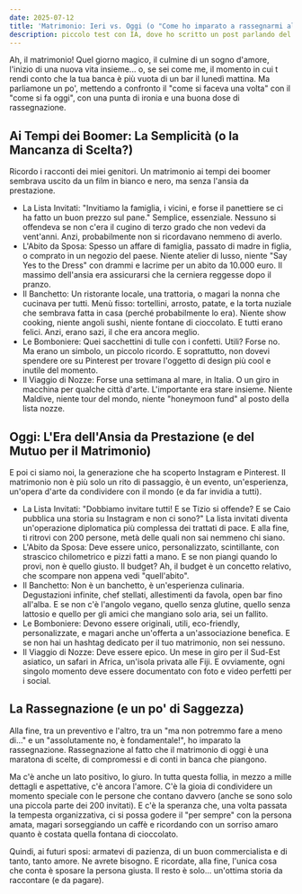 ```yaml
---
date: 2025-07-12
title: 'Matrimonio: Ieri vs. Oggi (o "Come ho imparato a rassegnarmi al budget")'
description: piccolo test con IA, dove ho scritto un post parlando del matrimonio
---
```


Ah, il matrimonio! Quel giorno magico, il culmine di un sogno d'amore, l'inizio di una nuova vita insieme... o, se sei come me, il momento in cui t rendi conto che la tua banca è più vuota di un bar il lunedì mattina. Ma parliamone un po', mettendo a confronto il "come si faceva una volta" con il "come si fa oggi", con una punta di ironia e una buona dose di rassegnazione.

## Ai Tempi dei Boomer: La Semplicità (o la Mancanza di Scelta?)

Ricordo i racconti dei miei genitori. Un matrimonio ai tempi dei boomer sembrava uscito da un film in bianco e nero, ma senza l'ansia da prestazione.
 * La Lista Invitati: "Invitiamo la famiglia, i vicini, e forse il panettiere se ci ha fatto un buon prezzo sul pane." Semplice, essenziale. Nessuno si offendeva se non c'era il cugino di terzo grado che non vedevi da vent'anni. Anzi, probabilmente non si ricordavano nemmeno di averlo.
 * L'Abito da Sposa: Spesso un affare di famiglia, passato di madre in figlia, o comprato in un negozio del paese. Niente atelier di lusso, niente "Say Yes to the Dress" con drammi e lacrime per un abito da 10.000 euro. Il massimo dell'ansia era assicurarsi che la cerniera reggesse dopo il pranzo.
 * Il Banchetto: Un ristorante locale, una trattoria, o magari la nonna che cucinava per tutti. Menù fisso: tortellini, arrosto, patate, e la torta nuziale che sembrava fatta in casa (perché probabilmente lo era). Niente show cooking, niente angoli sushi, niente fontane di cioccolato. E tutti erano felici. Anzi, erano sazi, il che era ancora meglio.
 * Le Bomboniere: Quei sacchettini di tulle con i confetti. Utili? Forse no. Ma erano un simbolo, un piccolo ricordo. E soprattutto, non dovevi spendere ore su Pinterest per trovare l'oggetto di design più cool e inutile del momento.
 * Il Viaggio di Nozze: Forse una settimana al mare, in Italia. O un giro in macchina per qualche città d'arte. L'importante era stare insieme. Niente Maldive, niente tour del mondo, niente "honeymoon fund" al posto della lista nozze.

## Oggi: L'Era dell'Ansia da Prestazione (e del Mutuo per il Matrimonio)

E poi ci siamo noi, la generazione che ha scoperto Instagram e Pinterest. Il matrimonio non è più solo un rito di passaggio, è un evento, un'esperienza, un'opera d'arte da condividere con il mondo (e da far invidia a tutti).
 * La Lista Invitati: "Dobbiamo invitare tutti! E se Tizio si offende? E se Caio pubblica una storia su Instagram e non ci sono?" La lista invitati diventa un'operazione diplomatica più complessa dei trattati di pace. E alla fine, ti ritrovi con 200 persone, metà delle quali non sai nemmeno chi siano.
 * L'Abito da Sposa: Deve essere unico, personalizzato, scintillante, con strascico chilometrico e pizzi fatti a mano. E se non piangi quando lo provi, non è quello giusto. Il budget? Ah, il budget è un concetto relativo, che scompare non appena vedi "quell'abito".
 * Il Banchetto: Non è un banchetto, è un'esperienza culinaria. Degustazioni infinite, chef stellati, allestimenti da favola, open bar fino all'alba. E se non c'è l'angolo vegano, quello senza glutine, quello senza lattosio e quello per gli amici che mangiano solo aria, sei un fallito.
 * Le Bomboniere: Devono essere originali, utili, eco-friendly, personalizzate, e magari anche un'offerta a un'associazione benefica. E se non hai un hashtag dedicato per il tuo matrimonio, non sei nessuno.
 * Il Viaggio di Nozze: Deve essere epico. Un mese in giro per il Sud-Est asiatico, un safari in Africa, un'isola privata alle Fiji. E ovviamente, ogni singolo momento deve essere documentato con foto e video perfetti per i social.

## La Rassegnazione (e un po' di Saggezza)
Alla fine, tra un preventivo e l'altro, tra un "ma non potremmo fare a meno di..." e un "assolutamente no, è fondamentale!", ho imparato la rassegnazione. Rassegnazione al fatto che il matrimonio di oggi è una maratona di scelte, di compromessi e di conti in banca che piangono.

Ma c'è anche un lato positivo, lo giuro. In tutta questa follia, in mezzo a mille dettagli e aspettative, c'è ancora l'amore. C'è la gioia di condividere un momento speciale con le persone che contano davvero (anche se sono solo una piccola parte dei 200 invitati). E c'è la speranza che, una volta passata la tempesta organizzativa, ci si possa godere il "per sempre" con la persona amata, magari sorseggiando un caffè e ricordando con un sorriso amaro quanto è costata quella fontana di cioccolato.

Quindi, ai futuri sposi: armatevi di pazienza, di un buon commercialista e di tanto, tanto amore. Ne avrete bisogno. E ricordate, alla fine, l'unica cosa che conta è sposare la persona giusta. Il resto è solo... un'ottima storia da raccontare (e da pagare).
